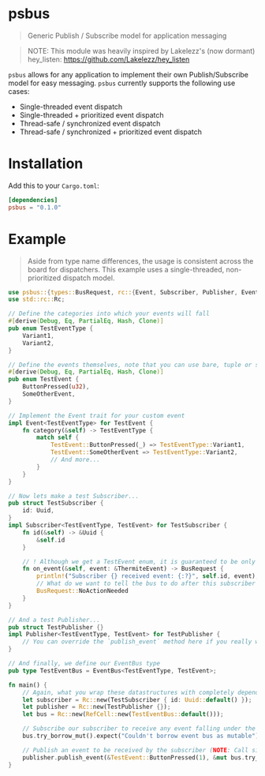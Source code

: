 # psbus
> Generic Publish / Subscribe model for application messaging

> NOTE: This module was heavily inspired by Lakelezz's (now dormant) hey_listen: https://github.com/Lakelezz/hey_listen

`psbus` allows for any application to implement their own Publish/Subscribe model for easy messaging. `psbus` currently supports the following use cases:
* Single-threaded event dispatch
* Single-threaded + prioritized event dispatch
* Thread-safe / synchronized event dispatch
* Thread-safe / synchronized + prioritized event dispatch

# Installation

Add this to your `Cargo.toml`:

```toml
[dependencies]
psbus = "0.1.0"
```

# Example
> Aside from type name differences, the usage is consistent across the board for dispatchers. This example uses a single-threaded, non-prioritized dispatch model.

```rust
use psbus::{types::BusRequest, rc::{Event, Subscriber, Publisher, EventBus}};
use std::rc::Rc;

// Define the categories into which your events will fall
#[derive(Debug, Eq, PartialEq, Hash, Clone)]
pub enum TestEventType {
    Variant1,
    Variant2,
}

// Define the events themselves, note that you can use bare, tuple or struct enums all the same!
#[derive(Debug, Eq, PartialEq, Hash, Clone)]
pub enum TestEvent {
    ButtonPressed(u32),
    SomeOtherEvent,
}

// Implement the Event trait for your custom event
impl Event<TestEventType> for TestEvent {
    fn category(&self) -> TestEventType {
        match self {
            TestEvent::ButtonPressed(_) => TestEventType::Variant1,
            TestEvent::SomeOtherEvent => TestEventType::Variant2,
            // And more...
        }
    }
}

// Now lets make a test Subscriber...
pub struct TestSubscriber {
    id: Uuid,
}
impl Subscriber<TestEventType, TestEvent> for TestSubscriber {
    fn id(&self) -> &Uuid {
        &self.id
    }

    // ! Although we get a TestEvent enum, it is guaranteed to be only of the TestEventType that we are subscribed to
    fn on_event(&self, event: &ThermiteEvent) -> BusRequest {
        println!("Subscriber {} received event: {:?}", self.id, event);
        // What do we want to tell the bus to do after this subscriber is processed? For now, nothing... see crate::types::BusRequest for more actions
        BusRequest::NoActionNeeded
    }
}

// And a test Publisher...
pub struct TestPublisher {}
impl Publisher<TestEventType, TestEvent> for TestPublisher {
    // You can override the `publish_event` method here if you really want to...
}

// And finally, we define our EventBus type
pub type TestEventBus = EventBus<TestEventType, TestEvent>;

fn main() {
    // Again, what you wrap these datastructures with completely depends on your use case.
    let subscriber = Rc::new(TestSubscriber { id: Uuid::default() });
    let publisher = Rc::new(TestPublisher {});
    let bus = Rc::new(RefCell::new(TestEventBus::default()));

    // Subscribe our subscriber to receive any event falling under the `Variant1` category
    bus.try_borrow_mut().expect("Couldn't borrow event bus as mutable").subscribe(&subscriber, TestEventType::Variant1);

    // Publish an event to be received by the subscriber (NOTE: Call site here may vary depending on how you wrap your datastructures)
    publisher.publish_event(&TestEvent::ButtonPressed(1), &mut bus.try_borrow_mut().expect("Couldn't borrow event bus as mutable"));
}
```
